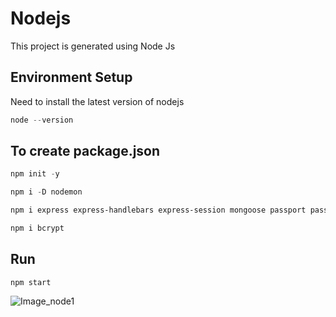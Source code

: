 # Nodejs 
This project is generated using Node Js

## Environment Setup 
Need to install the latest version of nodejs  
```PowerShell
node --version
```


## To create package.json
```PowerShell
npm init -y
```  
```PowerShell
npm i -D nodemon
``` 
```PowerShell
npm i express express-handlebars express-session mongoose passport passport-local
```  
```PowerShell
npm i bcrypt
``` 
## Run
```Terminal
npm start
``` 

![Image_node1](https://github.com/rehana7/)
